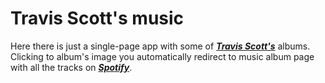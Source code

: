 # Travis Scott's music

Here there is just a single-page app with some of [***Travis Scott's***](https://en.wikipedia.org/wiki/Travis_Scott) albums. 
Clicking to album's image you automatically redirect to music album page with all the tracks on [***Spotify***](https://www.spotify.com/us/).
